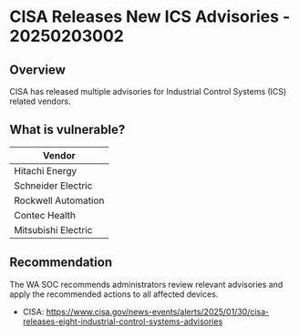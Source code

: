 # CISA Releases New ICS Advisories - 20250203002

## Overview

CISA has released multiple advisories for Industrial Control Systems (ICS) related vendors.

## What is vulnerable?

| Vendor  |
| ------- |
| Hitachi Energy |
| Schneider Electric |
| Rockwell Automation |
| Contec Health |
| Mitsubishi Electric |

## Recommendation

The WA SOC recommends administrators review relevant advisories and apply the recommended actions to all affected devices.

- CISA: <https://www.cisa.gov/news-events/alerts/2025/01/30/cisa-releases-eight-industrial-control-systems-advisories>